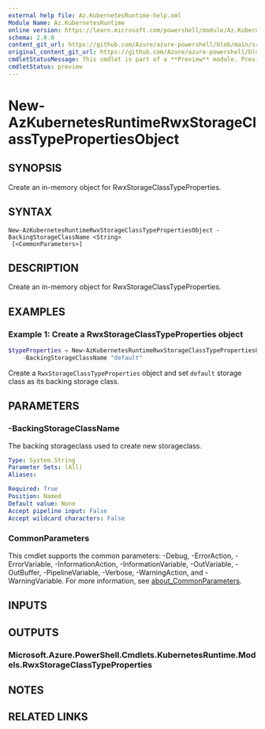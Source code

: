```yaml
---
external help file: Az.KubernetesRuntime-help.xml
Module Name: Az.KubernetesRuntime
online version: https://learn.microsoft.com/powershell/module/Az.KubernetesRuntime/new-azkubernetesruntimerwxstorageclasstypepropertiesobject
schema: 2.0.0
content_git_url: https://github.com/Azure/azure-powershell/blob/main/src/KubernetesRuntime/KubernetesRuntime/help/New-AzKubernetesRuntimeRwxStorageClassTypePropertiesObject.md
original_content_git_url: https://github.com/Azure/azure-powershell/blob/main/src/KubernetesRuntime/KubernetesRuntime/help/New-AzKubernetesRuntimeRwxStorageClassTypePropertiesObject.md
cmdletStatusMessage: This cmdlet is part of a **Preview** module. Preview versions aren't recommended for use in production environments. For more information, see https://aka.ms/azps-refstatus.
cmdletStatus: preview
---
```

# New-AzKubernetesRuntimeRwxStorageClassTypePropertiesObject

## SYNOPSIS
Create an in-memory object for RwxStorageClassTypeProperties.

## SYNTAX

```
New-AzKubernetesRuntimeRwxStorageClassTypePropertiesObject -BackingStorageClassName <String>
 [<CommonParameters>]
```

## DESCRIPTION
Create an in-memory object for RwxStorageClassTypeProperties.

## EXAMPLES

### Example 1: Create a RwxStorageClassTypeProperties object
```powershell
$typeProperties = New-AzKubernetesRuntimeRwxStorageClassTypePropertiesObject `
    -BackingStorageClassName "default"
```

Create a `RwxStorageClassTypeProperties` object and set `default` storage class as its backing storage class.

## PARAMETERS

### -BackingStorageClassName
The backing storageclass used to create new storageclass.

```yaml
Type: System.String
Parameter Sets: (All)
Aliases:

Required: True
Position: Named
Default value: None
Accept pipeline input: False
Accept wildcard characters: False
```

### CommonParameters
This cmdlet supports the common parameters: -Debug, -ErrorAction, -ErrorVariable, -InformationAction, -InformationVariable, -OutVariable, -OutBuffer, -PipelineVariable, -Verbose, -WarningAction, and -WarningVariable. For more information, see [about_CommonParameters](http://go.microsoft.com/fwlink/?LinkID=113216).

## INPUTS

## OUTPUTS

### Microsoft.Azure.PowerShell.Cmdlets.KubernetesRuntime.Models.RwxStorageClassTypeProperties

## NOTES

## RELATED LINKS

